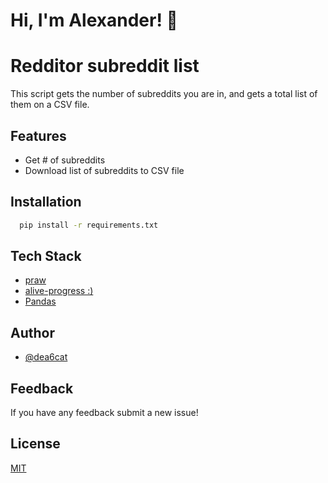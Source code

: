 
# Hi, I'm Alexander! 👋


# Redditor subreddit list 

This script gets the number of subreddits 
you are in, and gets a total list of them 
on a CSV file. 

## Features

- Get # of subreddits
- Download list of subreddits to CSV file


## Installation


```bash
  pip install -r requirements.txt
```
    
## Tech Stack

- [praw](https://praw.readthedocs.io/en/stable/index.html)
- [alive-progress :)](https://praw.readthedocs.io/en/stable/index.html)
- [Pandas](https://pandas.pydata.org/)

## Author

- [@dea6cat](https://github.com/dea6cat)


## Feedback

If you have any feedback submit a new issue!


## License

[MIT](https://choosealicense.com/licenses/mit/)

